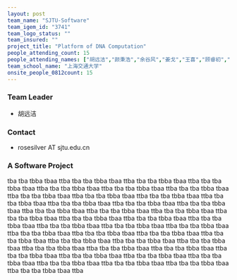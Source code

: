 ```yaml
---
layout: post
team_name: "SJTU-Software"
team_igem_id: "3741"
team_logo_status: ""
team_insured: ""
project_title: "Platform of DNA Computation"
people_attending_count: 15
people_attending_names: ["胡远洁","颜秉浩","余谷风","姜戈","王喜","顾睿初","朱俊超","朱骏杰","祝宇玥","张智进","周松池","李润涵","程子芸","肖亦祺","胡沛尧"]
team_school_name: "上海交通大学"
onsite_people_0812count: 15
---
```



### Team Leader
* 胡远洁

### Contact
* rosesilver AT sjtu.edu.cn

### A Software Project

tba tba tbba tbaa ttba tba tba tbba tbaa ttba tba tba tbba tbaa ttba tba tba tbba tbaa ttba tba tba tbba tbaa ttba tba tba tbba tbaa ttba tba tba tbba tbaa ttba tba tba tbba tbaa ttba tba tba tbba tbaa ttba tba tba tbba tbaa ttba tba tba tbba tbaa ttba tba tba tbba tbaa ttba tba tba tbba tbaa ttba tba tba tbba tbaa ttba tba tba tbba tbaa ttba tba tba tbba tbaa ttba tba tba tbba tbaa ttba tba tba tbba tbaa ttba tba tba tbba tbaa ttba tba tba tbba tbaa ttba tba tba tbba tbaa ttba tba tba tbba tbaa ttba tba tba tbba tbaa ttba tba tba tbba tbaa ttba tba tba tbba tbaa ttba tba tba tbba tbaa ttba tba tba tbba tbaa ttba tba tba tbba tbaa ttba tba tba tbba tbaa ttba tba tba tbba tbaa ttba tba tba tbba tbaa ttba tba tba tbba tbaa ttba tba tba tbba tbaa ttba tba tba tbba tbaa ttba tba tba tbba tbaa ttba tba tba tbba tbaa ttba tba tba tbba tbaa ttba tba tba tbba tbaa ttba tba tba tbba tbaa ttba tba tba tbba tbaa ttba tba tba tbba tbaa ttba tba tba tbba tbaa ttba 
